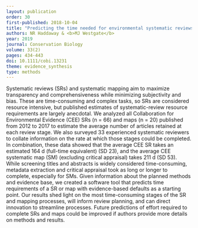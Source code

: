 ```yaml
---
layout: publication
order: 30
first-published: 2018-10-04
title: "Predicting the time needed for environmental systematic reviews and systematic maps."
authors: NR Haddaway & <b>MJ Westgate</b>
year: 2019
journal: Conservation Biology
volume: 33(2)
pages: 434-443
doi: 10.1111/cobi.13231
theme: evidence_synthesis
type: methods
---
```

Systematic reviews (SRs) and systematic mapping aim to maximize transparency and comprehensiveness while minimizing subjectivity and bias. These are time-consuming and complex tasks, so SRs are considered resource intensive, but published estimates of systematic-review resource requirements are largely anecdotal. We analyzed all Collaboration for Environmental Evidence (CEE) SRs (n = 66) and maps (n = 20) published from 2012 to 2017 to estimate the average number of articles retained at each review stage. We also surveyed 33 experienced systematic reviewers to collate information on the rate at which those stages could be completed. In combination, these data showed that the average CEE SR takes an estimated 164 d (full-time equivalent) (SD 23), and the average CEE systematic map (SM) (excluding critical appraisal) takes 211 d (SD 53). While screening titles and abstracts is widely considered time-consuming, metadata extraction and critical appraisal took as long or longer to complete, especially for SMs. Given information about the planned methods and evidence base, we created a software tool that predicts time requirements of a SR or map with evidence-based defaults as a starting point. Our results shed light on the most time-consuming stages of the SR and mapping processes, will inform review planning, and can direct innovation to streamline processes. Future predictions of effort required to complete SRs and maps could be improved if authors provide more details on methods and results.